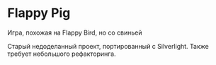 # Flappy Pig
Игра, похожая на Flappy Bird, но со свиньей

Старый недоделанный проект, портированный с Silverlight. Также требует небольшого рефакторинга.
